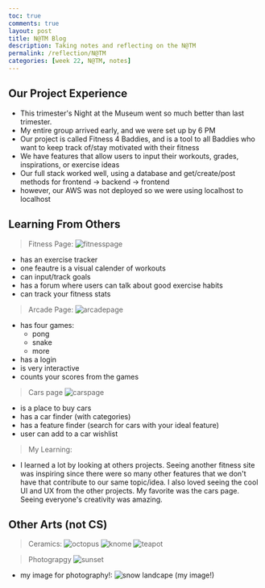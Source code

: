 ```yaml
---
toc: true
comments: true
layout: post
title: N@TM Blog
description: Taking notes and reflecting on the N@TM
permalink: /reflection/N@TM
categories: [week 22, N@TM, notes]
--- 
```


## Our Project Experience
- This trimester's Night at the Museum went so much better than last trimester.
- My entire group arrived early, and we were set up by 6 PM
- Our project is called Fitness 4 Baddies, and is a tool to all Baddies who want to keep track of/stay motivated with their fitness
- We have features that allow users to input their workouts, grades, inspirations, or exercise ideas
- Our full stack worked well, using a database and get/create/post methods for frontend -> backend -> frontend
- however, our AWS was not deployed so we were using localhost to localhost

## Learning From Others
> Fitness Page:
![fitnesspage]({{site.baseurl}}/images/fitnessN@TM.jpg)
- has an exercise tracker
- one feautre is a visual calender of workouts
- can input/track goals
- has a forum where users can talk about good exercise habits
- can track your fitness stats

> Arcade Page:
![arcadepage]({{site.baseurl}}/images/arcadeN@TM.jpg)
- has four games:
    - pong
    - snake
    - more
- has a login
- is very interactive
- counts your scores from the games

> Cars page
![carspage]({{site.baseurl}}/images/carsN@TM.jpg)
- is a place to buy cars
- has a car finder (with categories)
- has a feature finder (search for cars with your ideal feature)
- user can add to a car wishlist

> My Learning:
- I learned a lot by looking at others projects. Seeing another fitness site was inspiring since there were so many other features that we don't have that contribute to our same topic/idea. I also loved seeing the cool UI and UX from the other projects. My favorite was the cars page. Seeing everyone's creativity was amazing.

## Other Arts (not CS)
> Ceramics:
![octopus]({{site.baseurl}}/images/octopusN@TM.jpg)
![knome]({{site.baseurl}}/images/KnomeN@TM.jpg)
![teapot]({{site.baseurl}}/images/teapotN@TM.jpg)

> Photograpgy
![sunset]({{site.baseurl}}/images/sunsetN@TM.jpg)
- my image for photography!:
![snow landcape (my image!)]({{site.baseurl}}/images/myimageN@TM.jpg)
